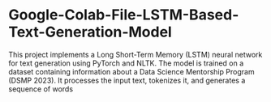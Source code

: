 # Google-Colab-File-LSTM-Based-Text-Generation-Model
This project implements a Long Short-Term Memory (LSTM) neural network for text generation using PyTorch and NLTK. The model is trained on a dataset containing information about a Data Science Mentorship Program (DSMP 2023). It processes the input text, tokenizes it, and generates a sequence of words 
